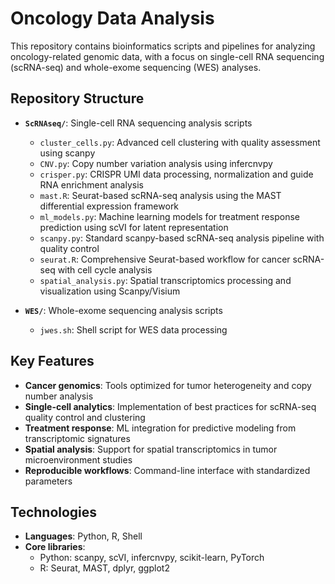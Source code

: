 # Oncology Data Analysis

This repository contains bioinformatics scripts and pipelines for analyzing oncology-related genomic data, with a focus on single-cell RNA sequencing (scRNA-seq) and whole-exome sequencing (WES) analyses.

## Repository Structure

- **`ScRNAseq/`**: Single-cell RNA sequencing analysis scripts
  - `cluster_cells.py`: Advanced cell clustering with quality assessment using scanpy
  - `CNV.py`: Copy number variation analysis using infercnvpy
  - `crisper.py`: CRISPR UMI data processing, normalization and guide RNA enrichment analysis
  - `mast.R`: Seurat-based scRNA-seq analysis using the MAST differential expression framework
  - `ml_models.py`: Machine learning models for treatment response prediction using scVI for latent representation
  - `scanpy.py`: Standard scanpy-based scRNA-seq analysis pipeline with quality control
  - `seurat.R`: Comprehensive Seurat-based workflow for cancer scRNA-seq with cell cycle analysis
  - `spatial_analysis.py`: Spatial transcriptomics processing and visualization using Scanpy/Visium

- **`WES/`**: Whole-exome sequencing analysis scripts
  - `jwes.sh`: Shell script for WES data processing

## Key Features

- **Cancer genomics**: Tools optimized for tumor heterogeneity and copy number analysis 
- **Single-cell analytics**: Implementation of best practices for scRNA-seq quality control and clustering
- **Treatment response**: ML integration for predictive modeling from transcriptomic signatures
- **Spatial analysis**: Support for spatial transcriptomics in tumor microenvironment studies
- **Reproducible workflows**: Command-line interface with standardized parameters

## Technologies

- **Languages**: Python, R, Shell
- **Core libraries**: 
  - Python: scanpy, scVI, infercnvpy, scikit-learn, PyTorch
  - R: Seurat, MAST, dplyr, ggplot2